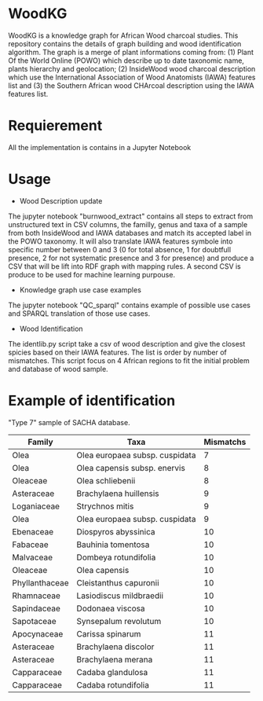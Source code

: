 # WoodKG
WoodKG is a knowledge graph for African Wood charcoal studies. This repository contains the details of graph building and wood identification algorithm.
The graph is a merge of plant informations coming from: (1) Plant Of the World Online (POWO) which describe up to date taxonomic name, plants hierarchy and geolocation; (2) InsideWood wood charcoal description which use the International Association of Wood Anatomists (IAWA) features list and (3) the Southern African wood CHArcoal description using the IAWA features list.

# Requierement

All the implementation is contains in a Jupyter Notebook

# Usage

- Wood Description update

The jupyter notebook "burnwood_extract" contains all steps to extract from unstructured text in CSV columns, the familly, genus and taxa of a sample from both InsideWood and IAWA databases and match its accepted label in the POWO taxonomy. It will also translate IAWA features symbole into specific number between 0 and 3 (0 for total absence, 1 for doubtfull presence, 2 for not systematic presence and 3 for presence) and produce a CSV that will be lift into RDF graph with mapping rules. A second CSV is produce to be used for machine learning purpouse.

- Knowledge graph use case examples

The jupyter notebook "QC_sparql" contains example of possible use cases and SPARQL translation of those use cases.

- Wood Identification

The identlib.py script take a csv of wood description and give the closest spicies based on their IAWA features. The list is order by number of mismatches.
This script focus on 4 African regions to fit the initial problem and database of wood sample.

# Example of identification

"Type 7" sample of SACHA database.

| Family | Taxa | Mismatchs |
|---|---|---|
| Olea |	Olea europaea subsp. cuspidata	| 7 |
| Olea	| Olea capensis subsp. enervis	| 8 |
| Oleaceae	| Olea schliebenii	| 8 |
| Asteraceae	| Brachylaena huillensis	| 9 |
| Loganiaceae	| Strychnos mitis	| 9 |
| Olea	| Olea europaea subsp. cuspidata	| 9 |
| Ebenaceae	| Diospyros abyssinica	| 10 |
| Fabaceae	| Bauhinia tomentosa	| 10 |
| Malvaceae	| Dombeya rotundifolia	| 10 |
| Oleaceae	| Olea capensis	| 10 |
| Phyllanthaceae	|Cleistanthus capuronii	| 10 |
| Rhamnaceae	| Lasiodiscus mildbraedii	| 10 |
|Sapindaceae	| Dodonaea viscosa	| 10 |
| Sapotaceae	| Synsepalum revolutum	| 10 |
| Apocynaceae	| Carissa spinarum	| 11 |
| Asteraceae	| Brachylaena discolor	| 11 |
| Asteraceae	| Brachylaena merana	| 11 |
| Capparaceae	| Cadaba glandulosa	| 11 |
| Capparaceae |	Cadaba rotundifolia	| 11 |
